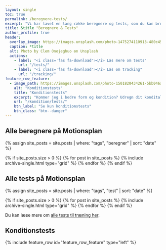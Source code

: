 ```yaml
---
layout: single
toc: true
permalink: /beregnere-tests/
excerpt: "Vi har lavet en lang række beregnere og tests, som du kan bruge i forbindelse med din træning. Se den samlede liste her. "
title: &title "Beregnere & Tests"
author_profile: true
header:
  overlay_image: https://images.unsplash.com/photo-1475274110913-480c45d0e873?ixlib=rb-1.2.1&ixid=eyJhcHBfaWQiOjEyMDd9&auto=format&fit=crop&w=1960&q=80
  caption: *title
  alt: Photo by Clem Onojeghuo on Unsplash
  actions:
    - label: "<i class='fas fa-download'></i> Læs mere om tests"
      url: "/tests/"
    - label: "<i class='fas fa-download'></i> Læs om tracking"
      url: "/tracking/"
feature_row_feature:
  - image_path: https://images.unsplash.com/photo-1501820434261-5bb046afcf6b?ixlib=rb-1.2.1&ixid=eyJhcHBfaWQiOjEyMDd9&auto=format&fit=crop&w=1500&q=80
    alt: "Konditionstests"
    title: "Konditionstests"
    excerpt: "Kommer jeg i bedre form og kondition? Udregn dit kondital og iltoptagelse med vores beregnere og se om du får et bedre kondital og fremgang i træningen."
    url: "/kondition/tests/"
    btn_label: "Se kun konditionstests"
    btn_class: "btn--danger"
---
```


## Alle beregnere på Motionsplan

{% assign site_posts = site.posts | where: "tags", "beregner" | sort: "date" %}

<div class="feature__wrapper">

{% if site_posts.size > 0 %}
  {% for post in site_posts %}
    {% include archive-single.html type="grid" %}
  {% endfor %}
{% endif %}

</div>

## Alle tests på Motionsplan

{% assign site_posts = site.posts | where: "tags", "test" | sort: "date" %}

<div class="feature__wrapper">

{% if site_posts.size > 0 %}
  {% for post in site_posts %}
    {% include archive-single.html type="grid" %}
  {% endfor %}
{% endif %}

</div>

Du kan læse mere om [alle tests til træning her](/tests/).

## Konditionstests

{% include feature_row id="feature_row_feature" type="left" %}
